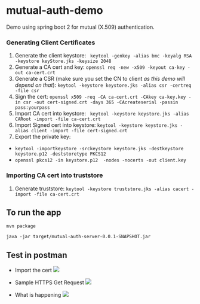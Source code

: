 # mutual-auth-demo
Demo using spring boot 2 for mutual (X.509) authentication.

### Generating Client Certificates

1. Generate the client keystore: ``` keytool -genkey -alias bmc -keyalg RSA -keystore keyStore.jks -keysize 2048```
2. Generate a CA cert and key: ```openssl req -new -x509 -keyout ca-key -out ca-cert.crt ```
3. Generate a CSR (make sure you set the CN to client *as this demo will depend on that*): ```keytool -keystore keystore.jks -alias csr -certreq -file csr ```
4. Sign the cert: ```openssl x509 -req -CA ca-cert.crt -CAkey ca-key.key -in csr -out cert-signed.crt -days 365 -CAcreateserial -passin pass:yourpass ```
5. Import CA cert into keystore: ``` keytool -keystore keystore.jks -alias CARoot -import -file ca-cert.crt```
6. Import Signed cert into keystore: ```keytool -keystore keystore.jks -alias client -import -file cert-signed.crt ```
7. Export the private key: 

* ```keytool -importkeystore -srckeystore keystore.jks -destkeystore keystore.p12 -deststoretype PKCS12 ```
* ```openssl pkcs12 -in keystore.p12  -nodes -nocerts -out client.key ```

### Importing CA cert into truststore
1. Generate truststore: ```keytool -keystore truststore.jks -alias cacert -import -file ca-cert.crt ```


## To run the app
```mvn package```

```java -jar target/mutual-auth-server-0.0.1-SNAPSHOT.jar```

## Test in postman
* Import the cert
![](img/setup-certificate.png)

* Sample HTTPS Get Request
![](img/run.png)

* What is happening
![](img/mutual-auth-demo.png)



